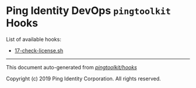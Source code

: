 
# Ping Identity DevOps `pingtoolkit` Hooks
List of available hooks:
* [17-check-license.sh](17-check-license.sh.md)

---
This document auto-generated from _[pingtoolkit/hooks](https://github.com/pingidentity/pingidentity-docker-builds/blob/master/pingtoolkit/hooks)_

Copyright (c)  2019 Ping Identity Corporation. All rights reserved.
